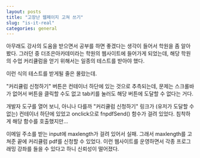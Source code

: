 ```yaml
---
layout: posts
title: "고장난 웹페이지 고쳐 쓰기"
slug: "is-it-real"
categories: general
---
```


아무래도 강사의 도움을 받으면서 공부를 하면 좋겠다는 생각이 들어서 학원을 좀 알아봤다. 그러던 중 더조은아카데미라는 학원의 웹사이트에 들어가게 되었는데, 해당 학원의 수업 커리큘럼을 얻기 위해서는 일종의 테스트를 받아야 했다.


이런 식의 테스트를 받게될 줄은 몰랐는데. 

"커리큘럼 신청하기" 버튼은 컨테이너 하단에 있는 것으로 추측되는데, 문제는 스크롤바가 없어서 버튼을 클릭할 수도 없고 tab키를 눌러도 해당 버튼에 도달할 수 없다는 거다. 

개발자 도구를 열어 보니, 아니나 다를까 "커리큘럼 신청하기" 링크가 (유저가 도달할 수 없는) 컨테이너 하단에 있었고 onclick으로 fnpdfSend() 함수가 걸려 있었다. 침착하게 해당 함수를 호출했지만...


이메일 주소를 받는 input에 maxlength가 걸려 있어서 실패. 그래서 maxlength를 고쳐준 끝에 커리큘럼 pdf를 신청할 수 있었다. 이런 웹사이트를 운영하면서 각종 프로그래밍 강좌를 들을 수 있다고 하니 신뢰성이 떨어졌다. 